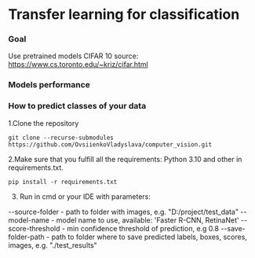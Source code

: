 # Transfer learning for classification
### Goal
Use pretrained models 
CIFAR 10 source: https://www.cs.toronto.edu/~kriz/cifar.html
### Models performance

### How to predict classes of your data
1.Clone the repository
    
`git clone --recurse-submodules https://github.com/OvsiienkoVladyslava/computer_vision.git`  

2.Make sure that you fulfill all the requirements: Python 3.10 and other in requirements.txt.
 
`pip install -r requirements.txt`

3. Run in cmd or your IDE with parameters:  

--source-folder - path to folder with images, e.g. "D:/project/test_data"
--model-name - model name to use, available: 'Faster R-CNN, RetinaNet'
--score-threshold - min confidence threshold of prediction, e.g 0.8
--save-folder-path - path to folder where to save predicted labels, boxes, scores, images, e.g. "./test_results"
